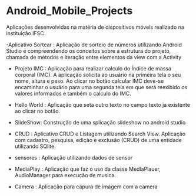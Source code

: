 # Android_Mobile_Projects
Aplicações desenvolvidas na matéria de dispositivos móveis realizado na instituição IFSC.

-Aplicativo Sortear : Aplicação de sorteio de números utilizando Android Studio e
compreendendo os conceitos sobre a estrutura do projeto, chamada de métodos
e iteração entre elementos da view com a Activity

- Projeto IMC : Aplicação para realizar calculo do Índice de massa corporal
(IMC). A aplicação solicita ao usuário na primeira tela o seu nome, altura e
peso. Ao clicar no botão calcular IMC deve-se encaminhar o usuário para uma
segunda tela em que será reexibido os valores informados e também o calculo
do IMC.

- Hello World : Aplicação que seta outro texto no campo texto ja existente ao clicar no botão.

- SlideShow: Construção de uma splicação slideshow no android studio

- CRUD : Aplicativo CRUD e Listagem utilizando Search View. Aplicação com cadastro, pesquisa, edição e exclusão (CRUD) de uma entidade utilizando SQlite.

- sensores : Aplicação utilizando dados de sensor

- MediaPlay : Aplicação que faz o uso da classe MediaPlauer, AudioManager para execução de musica.

- Camera : Aplicação para capura de imagem com a camera


